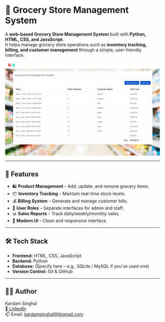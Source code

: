 # 🛒 Grocery Store Management System  

A **web-based Grocery Store Management System** built with **Python, HTML, CSS, and JavaScript**.  
It helps manage grocery store operations such as **inventory tracking, billing, and customer management** through a simple, user-friendly interface.  

![Homepage](./homepage.JPG)  

---

## 📌 Features  

- 🛍️ **Product Management** – Add, update, and remove grocery items.  
- 📦 **Inventory Tracking** – Maintain real-time stock levels.  
- 💰 **Billing System** – Generate and manage customer bills.  
- 👥 **User Roles** – Separate interfaces for admin and staff.  
- 📊 **Sales Reports** – Track daily/weekly/monthly sales.  
- 🎨 **Modern UI** – Clean and responsive interface.  

---

## 🛠️ Tech Stack  

- **Frontend:** HTML, CSS, JavaScript  
- **Backend:** Python  
- **Database:** (Specify here – e.g., SQLite / MySQL if you’ve used one)  
- **Version Control:** Git & GitHub  

---

## 🙋‍♂️ Author

Kardam Singhal  
🔗 [LinkedIn](https://www.linkedin.com/in/kardamsinghal)  
📫 Email: kardamsinghalllll@gmail.com
